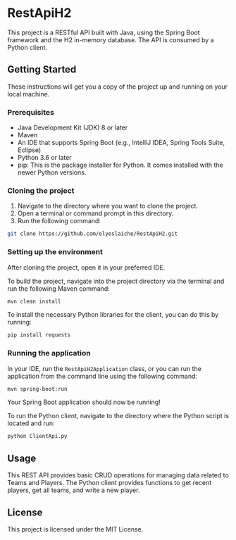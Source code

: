 # RestApiH2

This project is a RESTful API built with Java, using the Spring Boot framework and the H2 in-memory database. The API is consumed by a Python client.

## Getting Started

These instructions will get you a copy of the project up and running on your local machine.

### Prerequisites

- Java Development Kit (JDK) 8 or later
- Maven
- An IDE that supports Spring Boot (e.g., IntelliJ IDEA, Spring Tools Suite, Eclipse)
- Python 3.6 or later
- pip: This is the package installer for Python. It comes installed with the newer Python versions.

### Cloning the project

1. Navigate to the directory where you want to clone the project.
2. Open a terminal or command prompt in this directory.
3. Run the following command:

```bash
git clone https://github.com/elyeslaiche/RestApiH2.git
```

### Setting up the environment

After cloning the project, open it in your preferred IDE.

To build the project, navigate into the project directory via the terminal and run the following Maven command:

```bash
mvn clean install
```

To install the necessary Python libraries for the client, you can do this by running:

```bash
pip install requests
```

### Running the application

In your IDE, run the `RestApiH2Application` class, or you can run the application from the command line using the following command:

```bash 
mvn spring-boot:run
```

Your Spring Boot application should now be running!

To run the Python client, navigate to the directory where the Python script is located and run:

```bash
python ClientApi.py
```

## Usage

This REST API provides basic CRUD operations for managing data related to Teams and Players. The Python client provides functions to get recent players, get all teams, and write a new player.

## License

This project is licensed under the MIT License.
